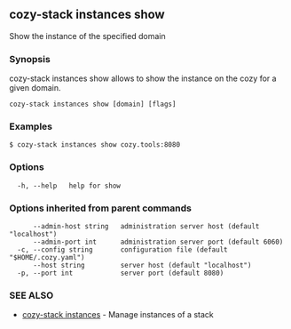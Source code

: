 ## cozy-stack instances show

Show the instance of the specified domain

### Synopsis


cozy-stack instances show allows to show the instance on the cozy for a
given domain.


```
cozy-stack instances show [domain] [flags]
```

### Examples

```
$ cozy-stack instances show cozy.tools:8080
```

### Options

```
  -h, --help   help for show
```

### Options inherited from parent commands

```
      --admin-host string   administration server host (default "localhost")
      --admin-port int      administration server port (default 6060)
  -c, --config string       configuration file (default "$HOME/.cozy.yaml")
      --host string         server host (default "localhost")
  -p, --port int            server port (default 8080)
```

### SEE ALSO

* [cozy-stack instances](cozy-stack_instances.md)	 - Manage instances of a stack

